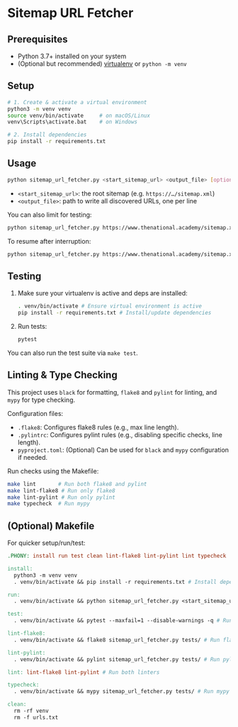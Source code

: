 # Sitemap URL Fetcher

## Prerequisites

- Python 3.7+ installed on your system
- (Optional but recommended) [virtualenv](https://pypi.org/project/virtualenv/) or `python -m venv`

## Setup

```bash
# 1. Create & activate a virtual environment
python3 -m venv venv
source venv/bin/activate     # on macOS/Linux
venv\Scripts\activate.bat    # on Windows

# 2. Install dependencies
pip install -r requirements.txt
```

## Usage

```bash
python sitemap_url_fetcher.py <start_sitemap_url> <output_file> [options]
```

- `<start_sitemap_url>`: the root sitemap (e.g. `https://…/sitemap.xml`)
- `<output_file>`: path to write all discovered URLs, one per line

You can also limit for testing:

```bash
python sitemap_url_fetcher.py https://www.thenational.academy/sitemap.xml urls.txt -n 10
```

To resume after interruption:

```bash
python sitemap_url_fetcher.py https://www.thenational.academy/sitemap.xml urls.txt --resume
```

## Testing

1. Make sure your virtualenv is active and deps are installed:

   ```bash
   . venv/bin/activate # Ensure virtual environment is active
   pip install -r requirements.txt # Install/update dependencies
   ```

2. Run tests:

   ```bash
   pytest
   ```

You can also run the test suite via `make test`.

## Linting & Type Checking

This project uses `black` for formatting, `flake8` and `pylint` for linting, and `mypy` for type checking.

Configuration files:

- `.flake8`: Configures flake8 rules (e.g., max line length).
- `.pylintrc`: Configures pylint rules (e.g., disabling specific checks, line length).
- `pyproject.toml`: (Optional) Can be used for `black` and `mypy` configuration if needed.

Run checks using the Makefile:

```bash
make lint       # Run both flake8 and pylint
make lint-flake8 # Run only flake8
make lint-pylint # Run only pylint
make typecheck  # Run mypy
```

## (Optional) Makefile

For quicker setup/run/test:

```makefile
.PHONY: install run test clean lint-flake8 lint-pylint lint typecheck

install:
  python3 -m venv venv
  . venv/bin/activate && pip install -r requirements.txt # Install dependencies

run:
  . venv/bin/activate && python sitemap_url_fetcher.py <start_sitemap_url> <output_file> # Replace placeholders

test:
  . venv/bin/activate && pytest --maxfail=1 --disable-warnings -q # Run pytest

lint-flake8:
  . venv/bin/activate && flake8 sitemap_url_fetcher.py tests/ # Run flake8 linter

lint-pylint:
  . venv/bin/activate && pylint sitemap_url_fetcher.py tests/ # Run pylint linter

lint: lint-flake8 lint-pylint # Run both linters

typecheck:
  . venv/bin/activate && mypy sitemap_url_fetcher.py tests/ # Run mypy type checker

clean:
  rm -rf venv
  rm -f urls.txt
```
